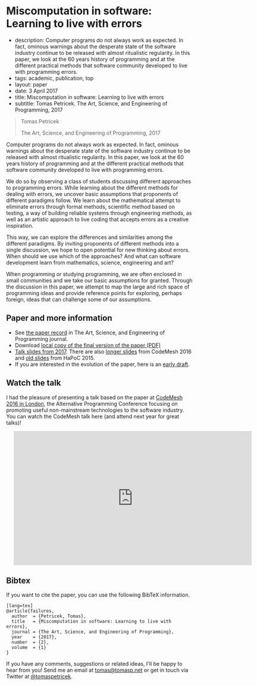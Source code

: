 # Miscomputation in software: Learning to live with errors

 - description:  Computer programs do not always work as expected. In fact, ominous warnings about 
    the desperate state of the software industry continue to be released with almost ritualistic 
    regularity. In this paper, we look at the 60 years history of programming and at the different 
    practical methods that software community developed to live with programming errors.
 - tags: academic, publication, top
 - layout: paper
 - date: 3 April 2017
 - title: Miscomputation in software: Learning to live with errors
 - subtitle: Tomas Petricek. The Art, Science, and Engineering of Programming, 2017
 
> Tomas Petricek
>
> The Art, Science, and Engineering of Programming, 2017

Computer programs do not always work as expected. In fact, ominous warnings about the desperate 
state of the software industry continue to be released with almost ritualistic regularity.
In this paper, we look at the 60 years history of programming and at the different practical 
methods that software community developed to live with programming errors.

We do so by observing a class of students discussing different approaches to programming errors.
While learning about the different methods for dealing with errors, we uncover basic assumptions
that proponents of different paradigms follow. We learn about the mathematical attempt to eliminate 
errors through formal methods, scientific method based on testing, a way of building reliable
systems through engineering methods, as well as an artistic approach to live coding that accepts 
errors as a creative inspiration.

This way, we can explore the differences and similarities among the different paradigms. By 
inviting proponents of different methods into a single discussion, we hope to open potential for
new thinking about errors. When should we use which of the approaches? And what can software 
development learn from mathematics, science, engineering and art? 

When programming or studying programming, we are often enclosed in small communities and we
take our basic assumptions for granted. Through the discussion in this paper, we attempt to 
map the large and rich space of programming ideas and provide reference points for exploring,
perhaps foreign, ideas that can challenge some of our assumptions.

## Paper and more information

 - See [the paper record](http://programming-journal.org/2017/1/14/) in The Art, Science, and Engineering of Programming
   journal.
 - Download [local copy of the final version of the paper (PDF)](failures-programming.pdf)
 - [Talk slides from <Programming> 2017](http://tpetricek.github.io/Talks/2017/living-with-errors/).
   There are also [longer slides](http://tpetricek.github.io/Talks/2016/living-with-errors/) from
   CodeMesh 2016 and [old slides](http://tpetricek.github.io/Talks/2015/living-with-errors/) from HaPoC 2015.
 - If you are interested in the evolution of the paper, here is an [early draft](../../drafts/failures/failures-v1.pdf).

## Watch the talk

I had the pleasure of presenting a talk based on the paper at [CodeMesh 2016 in London](http://www.codemesh.io/),
the Alternative Programming Conference focusing on promoting useful non-mainstream technologies to the software industry.
You can watch the CodeMesh talk here (and attend next year for great talks)!

<div style="padding-left:20px">
<iframe width="640" height="360" src="https://www.youtube.com/embed/ytW6dPdTj3g" frameborder="0" allowfullscreen></iframe>
</div>

## <a id="cite">Bibtex</a>
If you want to cite the paper, you can use the following BibTeX information.

    [lang=tex]
    @article{failures,
      author  = {Petricek, Tomas}, 
      title   = {Miscomputation in software: Learning to live with errors},
      journal = {The Art, Science, and Engineering of Programming},
      year    = {2017},
      number  = {2},
      volume  = {1}
    }

If you have any comments, suggestions or related ideas, I'll be happy to 
hear from you! Send me an email at [tomas@tomasp.net](mailto:tomas@tomasp.net)
or get in touch via Twitter at [@tomaspetricek](http://twitter.com/tomaspetricek).
